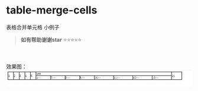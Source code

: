 # table-merge-cells
表格合并单元格 小例子

> **如有帮助谢谢star**   :star::star::star::star::star: 

 <br/> <br/>
效果图：<img src="show/1.jpg">

